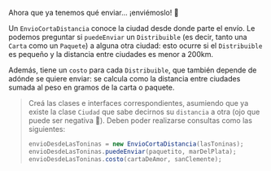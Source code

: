 Ahora que ya tenemos qué enviar... ¡enviémoslo! :email: 

Un `EnvioCortaDistancia` conoce la ciudad desde donde parte el envío. Le podemos preguntar si `puedeEnviar` un `Distribuible` (es decir, tanto una `Carta` como un `Paquete`) a alguna otra ciudad: esto ocurre si el `Distribuible` es pequeño y la distancia entre ciudades es menor a 200km.

Además, tiene un `costo` para cada `Distribuible`, que también depende de adónde se quiere enviar: se calcula como la distancia entre ciudades sumada al peso en gramos de la carta o paquete.

> Creá las clases e interfaces correspondientes, asumiendo que ya existe la clase `Ciudad` que sabe decirnos su `distancia` a otra (ojo que puede ser negativa :eyes:). Deben poder realizarse consultas como las siguientes:
>
>```java
>envioDesdeLasToninas = new EnvioCortaDistancia(lasToninas);
>envioDesdeLasToninas.puedeEnviar(paquetito, marDelPlata);
>envioDesdeLasToninas.costo(cartaDeAmor, sanClemente);
>```